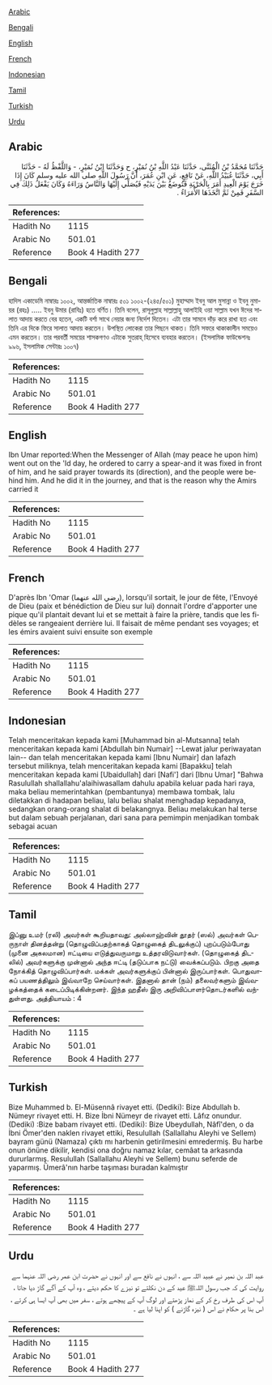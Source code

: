 [Arabic](#arabic)

[Bengali](#bengali)

[English](#english)

[French](#french)

[Indonesian](#indonesian)

[Tamil](#tamil)

[Turkish](#turkish)

[Urdu](#urdu)

## Arabic


<div dir="rtl" lang="ar" style={{fontSize:'larger',backgroundColor:'#f8f9fa',padding:20}}>
حَدَّثَنَا مُحَمَّدُ بْنُ الْمُثَنَّى، حَدَّثَنَا عَبْدُ اللَّهِ بْنُ نُمَيْرٍ، ح وَحَدَّثَنَا ابْنُ نُمَيْرٍ، - وَاللَّفْظُ لَهُ - حَدَّثَنَا أَبِي، حَدَّثَنَا عُبَيْدُ اللَّهِ، عَنْ نَافِعٍ، عَنِ ابْنِ عُمَرَ، أَنَّ رَسُولَ اللَّهِ صلى الله عليه وسلم كَانَ إِذَا خَرَجَ يَوْمَ الْعِيدِ أَمَرَ بِالْحَرْبَةِ فَتُوضَعُ بَيْنَ يَدَيْهِ فَيُصَلِّي إِلَيْهَا وَالنَّاسُ وَرَاءَهُ وَكَانَ يَفْعَلُ ذَلِكَ فِي السَّفَرِ فَمِنْ ثَمَّ اتَّخَذَهَا الأُمَرَاءُ ‏.‏
</div>
<div style={{backgroundColor:'#f8f9fa',padding:20, marginBottom: 10}}><table> <thead> <tr> <th>References:</th> <th></th> </tr> </thead> <tbody><tr><td>Hadith No</td><td>1115</td></tr><tr><td>Arabic No</td><td>501.01</td></tr><tr><td>Reference</td><td>Book 4 Hadith 277</td></tr></tbody></table></div>

## Bengali


<div dir="ltr" lang="bn" style={{fontSize:'larger',backgroundColor:'#f8f9fa',padding:20}}>
হাদিস একাডেমি নাম্বারঃ ১০০২, আন্তর্জাতিক নাম্বারঃ ৫০১ ১০০২-(২৪৫/৫০১) মুহাম্মাদ ইবনু আল মুসান্না ও ইবনু নুমায়র (রহঃ) ..... ইবনু উমার (রাযিঃ) হতে বর্ণিত। তিনি বলেন, রাসূলুল্লাহ সাল্লাল্লাহু আলাইহি ওয়া সাল্লাম যখন ঈদের সালাত আদায় করতে বের হতেন, একটি বর্শা সাথে নেয়ার জন্য নির্দেশ দিতেন। এটা তার সামনে দাঁড় করে রাখা হত এবং তিনি এর দিকে ফিরে সালাত আদায় করতেন। উপস্থিত লোকেরা তার পিছনে থাকত। তিনি সফরে থাকাকালীন সময়েও এমন করতেন। তার পরবর্তী সময়ের শাসকগণও এটাকে সুতরাহ্ হিসেবে ব্যবহার করতেন। (ইসলামিক ফাউন্ডেশনঃ ৯৯৬, ইসলামিক সেন্টারঃ ১০০৭)
</div>
<div style={{backgroundColor:'#f8f9fa',padding:20, marginBottom: 10}}><table> <thead> <tr> <th>References:</th> <th></th> </tr> </thead> <tbody><tr><td>Hadith No</td><td>1115</td></tr><tr><td>Arabic No</td><td>501.01</td></tr><tr><td>Reference</td><td>Book 4 Hadith 277</td></tr></tbody></table></div>

## English


<div dir="ltr" lang="en" style={{fontSize:'larger',backgroundColor:'#f8f9fa',padding:20}}>
Ibn Umar reported:When the Messenger of Allah (may peace he upon him) went out on the 'Id day, he ordered to carry a spear-and it was fixed in front of him, and he said prayer towards its (direction), and the people were behind him. And he did it in the journey, and that is the reason why the Amirs carried it
</div>
<div style={{backgroundColor:'#f8f9fa',padding:20, marginBottom: 10}}><table> <thead> <tr> <th>References:</th> <th></th> </tr> </thead> <tbody><tr><td>Hadith No</td><td>1115</td></tr><tr><td>Arabic No</td><td>501.01</td></tr><tr><td>Reference</td><td>Book 4 Hadith 277</td></tr></tbody></table></div>

## French


<div dir="ltr" lang="fr" style={{fontSize:'larger',backgroundColor:'#f8f9fa',padding:20}}>
D'après Ibn 'Omar (رضي الله عنهما), lorsqu'il sortait, le jour de fête, l'Envoyé de Dieu (paix et bénédiction de Dieu sur lui) donnait l'ordre d'apporter une pique qu'il plantait devant lui et se mettait à faire la prière, tandis que les fidèles se rangeaient derrière lui. Il faisait de même pendant ses voyages; et les émirs avaient suivi ensuite son exemple
</div>
<div style={{backgroundColor:'#f8f9fa',padding:20, marginBottom: 10}}><table> <thead> <tr> <th>References:</th> <th></th> </tr> </thead> <tbody><tr><td>Hadith No</td><td>1115</td></tr><tr><td>Arabic No</td><td>501.01</td></tr><tr><td>Reference</td><td>Book 4 Hadith 277</td></tr></tbody></table></div>

## Indonesian


<div dir="ltr" lang="id" style={{fontSize:'larger',backgroundColor:'#f8f9fa',padding:20}}>
Telah menceritakan kepada kami [Muhammad bin al-Mutsanna] telah menceritakan kepada kami [Abdullah bin Numair] --Lewat jalur periwayatan lain-- dan telah menceritakan kepada kami [Ibnu Numair] dan lafazh tersebut miliknya, telah menceritakan kepada kami [Bapakku] telah menceritakan kepada kami [Ubaidullah] dari [Nafi'] dari [Ibnu Umar] "Bahwa Rasulullah shallallahu'alaihiwasallam dahulu apabila keluar pada hari raya, maka beliau memerintahkan (pembantunya) membawa tombak, lalu diletakkan di hadapan beliau, lalu beliau shalat menghadap kepadanya, sedangkan orang-orang shalat di belakangnya. Beliau melakukan hal terse but dalam sebuah perjalanan, dari sana para pemimpin menjadikan tombak sebagai acuan
</div>
<div style={{backgroundColor:'#f8f9fa',padding:20, marginBottom: 10}}><table> <thead> <tr> <th>References:</th> <th></th> </tr> </thead> <tbody><tr><td>Hadith No</td><td>1115</td></tr><tr><td>Arabic No</td><td>501.01</td></tr><tr><td>Reference</td><td>Book 4 Hadith 277</td></tr></tbody></table></div>

## Tamil


<div dir="ltr" lang="ta" style={{fontSize:'larger',backgroundColor:'#f8f9fa',padding:20}}>
இப்னு உமர் (ரலி) அவர்கள் கூறியதாவது: அல்லாஹ்வின் தூதர் (ஸல்) அவர்கள் பெருநாள் தினத்தன்று (தொழுவிப்பதற்காகத் தொழுகைத் திடலுக்குப்) புறப்படும்போது (முனை அகலமான) ஈட்டியை எடுத்துவருமாறு உத்தரவிடுவார்கள். (தொழுகைத் திடலில்) அவர்களுக்கு முன்னால் அந்த ஈட்டி (தடுப்பாக நட்டு) வைக்கப்படும். பிறகு அதை நோக்கித் தொழுவிப்பார்கள். மக்கள் அவர்களுக்குப் பின்னால் இருப்பார்கள். பொதுவாகப் பயணத்திலும் இவ்வாறே செய்வார்கள். இதனால் தான் (நம்) தலைவர்களும் இவ்வழக்கத்தைக் கடைப்பிடிக்கின்றனர். இந்த ஹதீஸ் இரு அறிவிப்பாளர்தொடர்களில் வந்துள்ளது. அத்தியாயம் : 4
</div>
<div style={{backgroundColor:'#f8f9fa',padding:20, marginBottom: 10}}><table> <thead> <tr> <th>References:</th> <th></th> </tr> </thead> <tbody><tr><td>Hadith No</td><td>1115</td></tr><tr><td>Arabic No</td><td>501.01</td></tr><tr><td>Reference</td><td>Book 4 Hadith 277</td></tr></tbody></table></div>

## Turkish


<div dir="ltr" lang="tr" style={{fontSize:'larger',backgroundColor:'#f8f9fa',padding:20}}>
Bize Muhammed b. El-Müsennâ rivayet etti. (Dediki): Bize Abdullah b. Nümeyr rivayet etti. H. Bize İbni Nümeyr de rivayet etti. Lâfız onundur. (Dediki) :Bize babam rivayet etti. (Dediki): Bize Ubeydullah, Nâfî'den, o da İbni Ömer'den naklen rivayet ettiki, Resulullah (Sallallahu Aleyhi ve Sellem) bayram günü (Namaza) çıktı mı harbenin getirilmesini emredermiş. Bu harbe onun önüne dikilir, kendisi ona doğru namaz kılar, cemâat ta arkasında dururlarmış. Resulullah (Sallallahu Aleyhi ve Sellem) bunu seferde de yaparmış. Ümerâ'nın harbe taşıması buradan kalmıştır
</div>
<div style={{backgroundColor:'#f8f9fa',padding:20, marginBottom: 10}}><table> <thead> <tr> <th>References:</th> <th></th> </tr> </thead> <tbody><tr><td>Hadith No</td><td>1115</td></tr><tr><td>Arabic No</td><td>501.01</td></tr><tr><td>Reference</td><td>Book 4 Hadith 277</td></tr></tbody></table></div>

## Urdu


<div dir="rtl" lang="ur" style={{fontSize:'larger',backgroundColor:'#f8f9fa',padding:20}}>
عبد اللہ بن نمیر نے عبید اللہ سے ، انہوں نے نافع سے اور انہوں نے حضرت ابن عمر رضی اللہ عنہما سے روایت کی کہ جب رسول اللہﷺ عید کے دن نکلتے تو نیزے کا حکم دیتے ، وہ آپ کے آگے گاڑ دیا جاتا ، آپ اس کی طرف رخ کر کے نماز پڑھتے اور لوگ آپ کے پیچھے ہوتے ، سفر میں بھی آپ ایسا ہی کرتے ، اس بنا پر حکام نے اس ( نیزہ گاڑنے ) کو اپنا لیا ہے ۔
</div>
<div style={{backgroundColor:'#f8f9fa',padding:20, marginBottom: 10}}><table> <thead> <tr> <th>References:</th> <th></th> </tr> </thead> <tbody><tr><td>Hadith No</td><td>1115</td></tr><tr><td>Arabic No</td><td>501.01</td></tr><tr><td>Reference</td><td>Book 4 Hadith 277</td></tr></tbody></table></div>